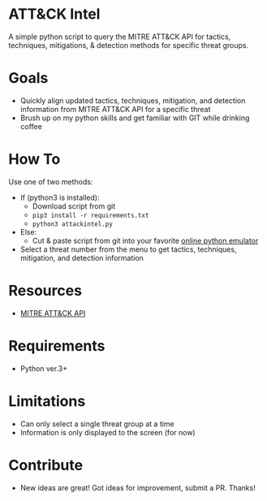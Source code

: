 
# ATT&CK Intel
A simple python script to query the MITRE ATT&amp;CK API for tactics, techniques, mitigations, &amp; detection methods for specific threat groups.

# Goals
- Quickly align updated tactics, techniques, mitigation, and detection information from MITRE ATT&CK API for a specific threat
- Brush up on my python skills and get familiar with GIT while drinking coffee

# How To
Use one of two methods:
- If (python3 is installed): 
    - Download script from git
    - `pip3 install -r requirements.txt`
    - `python3 attackintel.py`
- Else: 
    - Cut & paste script from git into your favorite [online python emulator](https://repl.it/languages/python3)
- Select a threat number from the menu to get tactics, techniques, mitigation, and detection information

# Resources
- [MITRE ATT&CK API](https://attack.mitre.org/wiki/Using_the_API)

# Requirements
- Python ver.3+

# Limitations
- Can only select a single threat group at a time
- Information is only displayed to the screen (for now)

# Contribute
- New ideas are great! Got ideas for improvement, submit a PR. Thanks!
